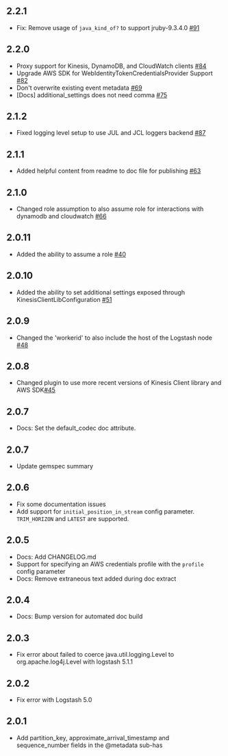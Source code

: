 ## 2.2.1
  - Fix: Remove usage of `java_kind_of?` to support jruby-9.3.4.0 [#91](https://github.com/logstash-plugins/logstash-input-kinesis/pull/91)

## 2.2.0
- Proxy support for Kinesis, DynamoDB, and CloudWatch clients [#84](https://github.com/logstash-plugins/logstash-input-kinesis/issues/84)
- Upgrade AWS SDK for WebIdentityTokenCredentialsProvider Support [#82](https://github.com/logstash-plugins/logstash-input-kinesis/issues/82)
- Don't overwrite existing event metadata [#69](https://github.com/logstash-plugins/logstash-input-kinesis/issues/69)
- [Docs] additional_settings does not need comma [#75](https://github.com/logstash-plugins/logstash-input-kinesis/issues/75)

## 2.1.2
  - Fixed logging level setup to use JUL and JCL loggers backend [#87](https://github.com/logstash-plugins/logstash-input-kinesis/issues/87)

## 2.1.1
  - Added helpful content from readme to doc file for publishing [#63](https://github.com/logstash-plugins/logstash-input-kinesis/pull/63)

## 2.1.0
  - Changed role assumption to also assume role for interactions with dynamodb and cloudwatch [#66](https://github.com/logstash-plugins/logstash-input-kinesis/pull/66)

## 2.0.11
  - Added the ability to assume a role [#40](https://github.com/logstash-plugins/logstash-input-kinesis/pull/40)

## 2.0.10
  - Added the ability to set additional settings exposed through KinesisClientLibConfiguration [#51](https://github.com/logstash-plugins/logstash-input-kinesis/pull/51)

## 2.0.9
  - Changed the 'workerid' to also include the host of the Logstash node [#48](https://github.com/logstash-plugins/logstash-input-kinesis/pull/48)

## 2.0.8
  - Changed plugin to use more recent versions of Kinesis Client library and AWS SDK[#45](https://github.com/logstash-plugins/logstash-input-kinesis/pull/45)

## 2.0.7
  - Docs: Set the default_codec doc attribute.

## 2.0.7
  - Update gemspec summary

## 2.0.6
 - Fix some documentation issues
 - Add support for `initial_position_in_stream` config parameter. `TRIM_HORIZON` and `LATEST` are supported.

## 2.0.5
 - Docs: Add CHANGELOG.md
 - Support for specifying an AWS credentials profile with the `profile` config parameter
 - Docs: Remove extraneous text added during doc extract

## 2.0.4
 -  Docs: Bump version for automated doc build

## 2.0.3
 -  Fix error about failed to coerce java.util.logging.Level to org.apache.log4j.Level with logstash 5.1.1

## 2.0.2
 -  Fix error with Logstash 5.0
 
## 2.0.1
 -  Add partition_key, approximate_arrival_timestamp and sequence_number fields in the @metadata sub-has
